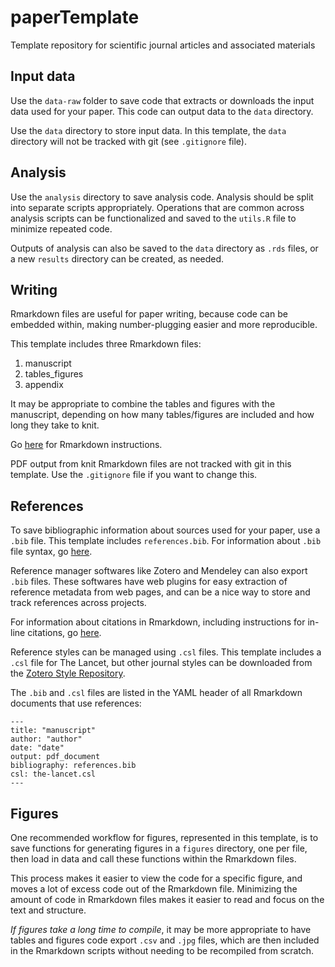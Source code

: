 # paperTemplate

Template repository for scientific journal articles and associated materials

## Input data

Use the `data-raw` folder to save code that extracts or downloads the input
data used for your paper. This code can output data to the `data` directory.

Use the `data` directory to store input data. In this template, the `data` 
directory will not be tracked with git (see `.gitignore` file).

## Analysis

Use the `analysis` directory to save analysis code. Analysis should be split
into separate scripts appropriately. Operations that are common across analysis
scripts can be functionalized and saved to the `utils.R` file to minimize
repeated code.

Outputs of analysis can also be saved to the `data` directory as `.rds` files, 
or a new `results` directory can be created, as needed.

## Writing

Rmarkdown files are useful for paper writing, because code can be embedded
within, making number-plugging easier and more reproducible.

This template includes three Rmarkdown files:
1. manuscript
2. tables_figures
3. appendix

It may be appropriate to combine the tables and figures with the manuscript,
depending on how many tables/figures are included and how long they take to 
knit.

Go [here](https://rmarkdown.rstudio.com/lesson-1.html) for Rmarkdown 
instructions.

PDF output from knit Rmarkdown files are not tracked with git in this 
template. Use the `.gitignore` file if you want to change this.

## References

To save bibliographic information about sources used for your paper, use
a `.bib` file. This template includes `references.bib`. For information about 
`.bib` file syntax, go [here](http://web.mit.edu/rsi/www/pdfs/bibtex-format.pdf).

Reference manager softwares like Zotero and Mendeley can also export `.bib`
files. These softwares have web plugins for easy extraction of reference
metadata from web pages, and can be a nice way to store and track references
across projects.

For information about citations in Rmarkdown, including instructions for
in-line citations, go [here](https://rmarkdown.rstudio.com/authoring_bibliographies_and_citations.html).

Reference styles can be managed using `.csl` files. This template includes
a `.csl` file for The Lancet, but other journal styles can be downloaded from
the [Zotero Style Repository](https://www.zotero.org/styles).

The `.bib` and `.csl` files are listed in the YAML header of all Rmarkdown 
documents that use references:

```
---
title: "manuscript"
author: "author"
date: "date"
output: pdf_document
bibliography: references.bib
csl: the-lancet.csl
---
```

## Figures

One recommended workflow for figures, represented in this template,
is to save functions for generating figures in a `figures` directory, one
per file, then load in data and call these functions within the Rmarkdown
files.

This process makes it easier to view the code for a specific figure,
and moves a lot of excess code out of the Rmarkdown file. Minimizing the amount
of code in Rmarkdown files makes it easier to read and focus on the text and
structure.

*If figures take a long time to compile*, it may be more appropriate to have
tables and figures code export `.csv`  and `.jpg` files, which are then
included in the Rmarkdown scripts without needing to be recompiled from scratch.